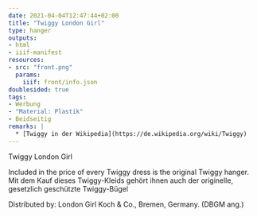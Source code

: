 ```yaml
---
date: 2021-04-04T12:47:44+02:00
title: "Twiggy London Girl"
type: hanger
outputs:
- html
- iiif-manifest
resources:
- src: "front.png"
  params:
    iiif: front/info.json
doublesided: true
tags:
- Werbung
- "Material: Plastik"
- Beidseitig
remarks: |
  * [Twiggy in der Wikipedia](https://de.wikipedia.org/wiki/Twiggy)
---
```

Twiggy
London Girl

Included in the price of every Twiggy dress is the original Twiggy hanger.
Mit dem Kauf dieses Twiggy-Kleids gehört ihnen auch der originelle, gesetzlich geschützte Twiggy-Bügel

Distributed by: London Girl Koch & Co., Bremen, Germany. (DBGM ang.)
